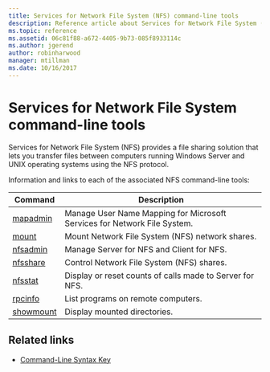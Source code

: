 ```yaml
---
title: Services for Network File System (NFS) command-line tools
description: Reference article about Services for Network File System (NFS) command-line tools
ms.topic: reference
ms.assetid: 06c81f88-a672-4405-9b73-085f8933114c
ms.author: jgerend
author: robinharwood
manager: mtillman
ms.date: 10/16/2017
---
```


# Services for Network File System command-line tools

Services for Network File System (NFS) provides a file sharing solution that lets you transfer files between computers running Windows Server and UNIX operating systems using the NFS protocol.

Information and links to each of the associated NFS command-line tools:

| Command | Description |
|--|--|
| [mapadmin](mapadmin.md) | Manage User Name Mapping for Microsoft Services for Network File System. |
| [mount](mount.md) | Mount Network File System (NFS) network shares. |
| [nfsadmin](nfsadmin.md) | Manage Server for NFS and Client for NFS. |
| [nfsshare](nfsshare.md) | Control Network File System (NFS) shares. |
| [nfsstat](nfsstat.md) | Display or reset counts of calls made to Server for NFS. |
| [rpcinfo](rpcinfo.md) | List programs on remote computers. |
| [showmount](showmount.md) | Display mounted directories. |

## Related links

- [Command-Line Syntax Key](command-line-syntax-key.md)